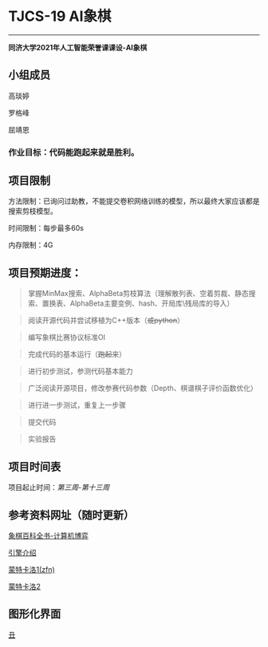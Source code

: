 # **TJCS-19 AI象棋**
---
**同济大学2021年人工智能荣誉课课设-AI象棋**


## 小组成员


高琰婷

罗格峰

屈靖恩


### 作业目标：**代码能跑起来就是胜利。**

## 项目限制

方法限制：已询问过助教，不能提交卷积网络训练的模型，所以最终大家应该都是搜索剪枝模型。

时间限制：每步最多60s

内存限制：4G


## 项目预期进度：

>掌握MinMax搜索、AlphaBeta剪枝算法（理解散列表、空着剪裁、静态搜索、置换表、AlphaBeta主要变例、hash、开局库\残局库的导入）

>阅读开源代码并尝试移植为C++版本（~~或python~~）

>编写象棋比赛协议标准OI

>完成代码的基本运行（~~跑起来~~）

>进行初步测试，参测代码基本能力

>广泛阅读开源项目，修改参赛代码参数（Depth、棋谱棋子评价函数优化）

>进行进一步测试，重复上一步骤

>提交代码

>实验报告

## 项目时间表

项目起止时间：*第三周-第十三周*

## 参考资料网址（随时更新）
 [象棋百科全书-计算机博弈](https://www.xqbase.com/computer.htm)
 
 [引擎介绍](https://www.techgrow.cn/posts/26ffa5e3.html)
 
 [蒙特卡洛1(zfn)](https://github.com/melonedo/mcts-for-checkers)
 
 [蒙特卡洛2](https://github.com/yunfengbasara/MCTS)

## 图形化界面
 [丑](https://exp.newsmth.net/topic/ed55126a4bc9831c6b148f8c47800fad)
